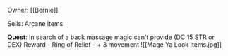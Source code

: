 Owner: [[Bernie]]

Sells: Arcane items

**Quest**: In search of a back massage magic can't provide (DC 15 STR or DEX)
	Reward - Ring of Relief
		- + 3 movement
![[Mage Ya Look Items.jpg]]